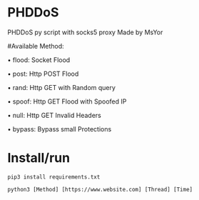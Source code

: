 # PHDDoS
PHDDoS py script with socks5 proxy Made by MsYor

#Available Method:

•    flood: Socket Flood

•    post: Http POST Flood

•    rand: Http GET with Random query

•    spoof: Http GET Flood with Spoofed IP

•    null: Http GET Invalid Headers

•    bypass: Bypass small Protections


# Install/run
```
pip3 install requirements.txt

python3 [Method] [https://www.website.com] [Thread] [Time]
```
